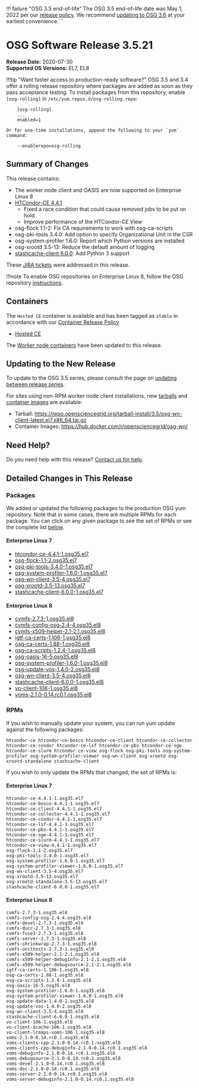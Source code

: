 !!! failure "OSG 3.5 end-of-life"
    The OSG 3.5 end-of-life date was May 1, 2022 per our
    [release policy](https://opensciencegrid.org/technology/policy/release-series/).
    We recommend
    [updating to OSG 3.6](https://opensciencegrid.org/docs/release/updating-to-osg-36/)
    at your earliest convenience.```

OSG Software Release 3.5.21
===========================

**Release Date:** 2020-07-30    
**Supported OS Versions:** EL7, EL8

!!!tip "Want faster access to production-ready software?"
    OSG 3.5 and 3.4 offer a rolling release repository where packages are added as soon as they pass acceptance testing.
    To install packages from this repository, enable `[osg-rolling]` in `/etc/yum.repos.d/osg-rolling.repo`:

        [osg-rolling]
        ...
        enabled=1

    Or for one-time installations, append the following to your `yum` command:

        --enablerepo=osg-rolling

Summary of Changes
------------------

This release contains:

-   The worker node client and OASIS are now supported on Enterprise Linux 8
-   [HTCondor-CE 4.4.1](https://github.com/htcondor/htcondor-ce/releases/tag/v4.4.1)
    -   Fixed a race condition that could cause removed jobs to be put on hold
    -   Improve performance of the HTCondor-CE View
-   osg-flock 1.1-2: Fix CA requirements to work with osg-ca-scripts
-   osg-pki-tools 3.4.0: Add option to specify Organizational Unit in the CSR
-   osg-system-profiler 1.6.0: Report which Python versions are installed
-   osg-xrootd 3.5-13: Reduce the default amount of logging
-   [stashcache-client 6.0.0](https://github.com/opensciencegrid/StashCache/releases/tag/v6.0.0): Add Python 3 support

These
[JIRA tickets](https://jira.opensciencegrid.org/issues/?jql=project%20%3D%20SOFTWARE%20AND%20fixVersion%20%3D%203.5.21%20ORDER%20BY%20priority%20DESC%2C%20key%20DESC)
were addressed in this release.

!!!note 
    To enable OSG repositories on Enterprise Linux 8, follow the OSG repository [instructions](../../common/yum.md#enable-additional-os-repositories).

Containers
----------

The `Hosted CE` container is available and has been tagged as `stable` in accordance with our
[Container Release Policy](https://opensciencegrid.org/technology/policy/container-release/)

-   [Hosted CE](https://hub.docker.com/r/opensciencegrid/hosted-ce/)


The [Worker node containers](../../worker-node/using-wn-containers.md) have been updated to this release.


Updating to the New Release
---------------------------

To update to the OSG 3.5 series, please consult the page on
[updating between release series](../updating-to-osg-35.md).

For sites using non-RPM worker node client installations, new [tarballs](../../worker-node/install-wn-tarball.md) and
[container images](../../worker-node/using-wn-containers.md) are available:

- Tarball: <https://repo.opensciencegrid.org/tarball-install/3.5/osg-wn-client-latest.el7.x86_64.tar.gz>
- Container Images: <https://hub.docker.com/r/opensciencegrid/osg-wn/>

Need Help?
----------

Do you need help with this release? [Contact us for help](../../common/help.md).

Detailed Changes in This Release
--------------------------------

### Packages

We added or updated the following packages to the production OSG yum repository.
Note that in some cases, there are multiple RPMs for each package.
You can click on any given package to see the set of RPMs or see the complete list [below](#rpms).

#### Enterprise Linux 7

-   [htcondor-ce-4.4.1-1.osg35.el7](https://koji.chtc.wisc.edu/koji/search?match=glob&type=build&terms=htcondor-ce-4.4.1-1.osg35.el7)
-   [osg-flock-1.1-2.osg35.el7](https://koji.chtc.wisc.edu/koji/search?match=glob&type=build&terms=osg-flock-1.1-2.osg35.el7)
-   [osg-pki-tools-3.4.0-1.osg35.el7](https://koji.chtc.wisc.edu/koji/search?match=glob&type=build&terms=osg-pki-tools-3.4.0-1.osg35.el7)
-   [osg-system-profiler-1.6.0-1.osg35.el7](https://koji.chtc.wisc.edu/koji/search?match=glob&type=build&terms=osg-system-profiler-1.6.0-1.osg35.el7)
-   [osg-wn-client-3.5-4.osg35.el7](https://koji.chtc.wisc.edu/koji/search?match=glob&type=build&terms=osg-wn-client-3.5-4.osg35.el7)
-   [osg-xrootd-3.5-13.osg35.el7](https://koji.chtc.wisc.edu/koji/search?match=glob&type=build&terms=osg-xrootd-3.5-13.osg35.el7)
-   [stashcache-client-6.0.0-1.osg35.el7](https://koji.chtc.wisc.edu/koji/search?match=glob&type=build&terms=stashcache-client-6.0.0-1.osg35.el7)

#### Enterprise Linux 8

-   [cvmfs-2.7.3-1.osg35.el8](https://koji.chtc.wisc.edu/koji/search?match=glob&type=build&terms=cvmfs-2.7.3-1.osg35.el8)
-   [cvmfs-config-osg-2.4-4.osg35.el8](https://koji.chtc.wisc.edu/koji/search?match=glob&type=build&terms=cvmfs-config-osg-2.4-4.osg35.el8)
-   [cvmfs-x509-helper-2.1-2.1.osg35.el8](https://koji.chtc.wisc.edu/koji/search?match=glob&type=build&terms=cvmfs-x509-helper-2.1-2.1.osg35.el8)
-   [igtf-ca-certs-1.106-1.osg35.el8](https://koji.chtc.wisc.edu/koji/search?match=glob&type=build&terms=igtf-ca-certs-1.106-1.osg35.el8)
-   [osg-ca-certs-1.88-1.osg35.el8](https://koji.chtc.wisc.edu/koji/search?match=glob&type=build&terms=osg-ca-certs-1.88-1.osg35.el8)
-   [osg-ca-scripts-1.2.4-1.osg35.el8](https://koji.chtc.wisc.edu/koji/search?match=glob&type=build&terms=osg-ca-scripts-1.2.4-1.osg35.el8)
-   [osg-oasis-16-5.osg35.el8](https://koji.chtc.wisc.edu/koji/search?match=glob&type=build&terms=osg-oasis-16-5.osg35.el8)
-   [osg-system-profiler-1.6.0-1.osg35.el8](https://koji.chtc.wisc.edu/koji/search?match=glob&type=build&terms=osg-system-profiler-1.6.0-1.osg35.el8)
-   [osg-update-vos-1.4.0-2.osg35.el8](https://koji.chtc.wisc.edu/koji/search?match=glob&type=build&terms=osg-update-vos-1.4.0-2.osg35.el8)
-   [osg-wn-client-3.5-4.osg35.el8](https://koji.chtc.wisc.edu/koji/search?match=glob&type=build&terms=osg-wn-client-3.5-4.osg35.el8)
-   [stashcache-client-6.0.0-1.osg35.el8](https://koji.chtc.wisc.edu/koji/search?match=glob&type=build&terms=stashcache-client-6.0.0-1.osg35.el8)
-   [vo-client-106-1.osg35.el8](https://koji.chtc.wisc.edu/koji/search?match=glob&type=build&terms=vo-client-106-1.osg35.el8)
-   [voms-2.1.0-0.14.rc0.1.osg35.el8](https://koji.chtc.wisc.edu/koji/search?match=glob&type=build&terms=voms-2.1.0-0.14.rc0.1.osg35.el8)

### RPMs

If you wish to manually update your system, you can run yum update against the following packages:

    htcondor-ce htcondor-ce-bosco htcondor-ce-client htcondor-ce-collector htcondor-ce-condor htcondor-ce-lsf htcondor-ce-pbs htcondor-ce-sge htcondor-ce-slurm htcondor-ce-view osg-flock osg-pki-tools osg-system-profiler osg-system-profiler-viewer osg-wn-client osg-xrootd osg-xrootd-standalone stashcache-client

If you wish to only update the RPMs that changed, the set of RPMs is:

#### Enterprise Linux 7

``` file
htcondor-ce-4.4.1-1.osg35.el7
htcondor-ce-bosco-4.4.1-1.osg35.el7
htcondor-ce-client-4.4.1-1.osg35.el7
htcondor-ce-collector-4.4.1-1.osg35.el7
htcondor-ce-condor-4.4.1-1.osg35.el7
htcondor-ce-lsf-4.4.1-1.osg35.el7
htcondor-ce-pbs-4.4.1-1.osg35.el7
htcondor-ce-sge-4.4.1-1.osg35.el7
htcondor-ce-slurm-4.4.1-1.osg35.el7
htcondor-ce-view-4.4.1-1.osg35.el7
osg-flock-1.1-2.osg35.el7
osg-pki-tools-3.4.0-1.osg35.el7
osg-system-profiler-1.6.0-1.osg35.el7
osg-system-profiler-viewer-1.6.0-1.osg35.el7
osg-wn-client-3.5-4.osg35.el7
osg-xrootd-3.5-13.osg35.el7
osg-xrootd-standalone-3.5-13.osg35.el7
stashcache-client-6.0.0-1.osg35.el7
```

#### Enterprise Linux 8

``` file
cvmfs-2.7.3-1.osg35.el8
cvmfs-config-osg-2.4-4.osg35.el8
cvmfs-devel-2.7.3-1.osg35.el8
cvmfs-ducc-2.7.3-1.osg35.el8
cvmfs-fuse3-2.7.3-1.osg35.el8
cvmfs-server-2.7.3-1.osg35.el8
cvmfs-shrinkwrap-2.7.3-1.osg35.el8
cvmfs-unittests-2.7.3-1.osg35.el8
cvmfs-x509-helper-2.1-2.1.osg35.el8
cvmfs-x509-helper-debuginfo-2.1-2.1.osg35.el8
cvmfs-x509-helper-debugsource-2.1-2.1.osg35.el8
igtf-ca-certs-1.106-1.osg35.el8
osg-ca-certs-1.88-1.osg35.el8
osg-ca-scripts-1.2.4-1.osg35.el8
osg-oasis-16-5.osg35.el8
osg-system-profiler-1.6.0-1.osg35.el8
osg-system-profiler-viewer-1.6.0-1.osg35.el8
osg-update-data-1.4.0-2.osg35.el8
osg-update-vos-1.4.0-2.osg35.el8
osg-wn-client-3.5-4.osg35.el8
stashcache-client-6.0.0-1.osg35.el8
vo-client-106-1.osg35.el8
vo-client-dcache-106-1.osg35.el8
vo-client-lcmaps-voms-106-1.osg35.el8
voms-2.1.0-0.14.rc0.1.osg35.el8
voms-clients-cpp-2.1.0-0.14.rc0.1.osg35.el8
voms-clients-cpp-debuginfo-2.1.0-0.14.rc0.1.osg35.el8
voms-debuginfo-2.1.0-0.14.rc0.1.osg35.el8
voms-debugsource-2.1.0-0.14.rc0.1.osg35.el8
voms-devel-2.1.0-0.14.rc0.1.osg35.el8
voms-doc-2.1.0-0.14.rc0.1.osg35.el8
voms-server-2.1.0-0.14.rc0.1.osg35.el8
voms-server-debuginfo-2.1.0-0.14.rc0.1.osg35.el8
```
